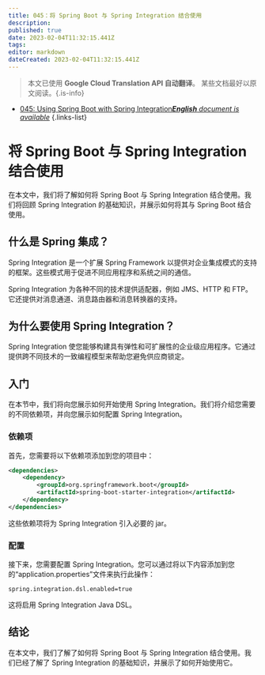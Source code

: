 ```yaml
---
title: 045：将 Spring Boot 与 Spring Integration 结合使用
description: 
published: true
date: 2023-02-04T11:32:15.441Z
tags: 
editor: markdown
dateCreated: 2023-02-04T11:32:15.441Z
---
```


> 本文已使用 **Google Cloud Translation API 自动翻译**。
某些文档最好以原文阅读。{.is-info}



- [045: Using Spring Boot with Spring Integration***English** document is available*](/en/Knowledge-base/Spring-Boot/Learning/045-using-spring-boot-with-spring-integration)
{.links-list}


# 将 Spring Boot 与 Spring Integration 结合使用

在本文中，我们将了解如何将 Spring Boot 与 Spring Integration 结合使用。我们将回顾 Spring Integration 的基础知识，并展示如何将其与 Spring Boot 结合使用。

## 什么是 Spring 集成？

Spring Integration 是一个扩展 Spring Framework 以提供对企业集成模式的支持的框架。这些模式用于促进不同应用程序和系统之间的通信。

Spring Integration 为各种不同的技术提供适配器，例如 JMS、HTTP 和 FTP。它还提供对消息通道、消息路由器和消息转换器的支持。

## 为什么要使用 Spring Integration？

Spring Integration 使您能够构建具有弹性和可扩展性的企业级应用程序。它通过提供跨不同技术的一致编程模型来帮助您避免供应商锁定。

## 入门

在本节中，我们将向您展示如何开始使用 Spring Integration。我们将介绍您需要的不同依赖项，并向您展示如何配置 Spring Integration。

### 依赖项

首先，您需要将以下依赖项添加到您的项目中：

```xml
<dependencies>
    <dependency>
        <groupId>org.springframework.boot</groupId>
        <artifactId>spring-boot-starter-integration</artifactId>
    </dependency>
</dependencies>
```

这些依赖项将为 Spring Integration 引入必要的 jar。

### 配置

接下来，您需要配置 Spring Integration。您可以通过将以下内容添加到您的“application.properties”文件来执行此操作：

```properties
spring.integration.dsl.enabled=true
```

这将启用 Spring Integration Java DSL。

## 结论

在本文中，我们了解了如何将 Spring Boot 与 Spring Integration 结合使用。我们已经了解了 Spring Integration 的基础知识，并展示了如何开始使用它。